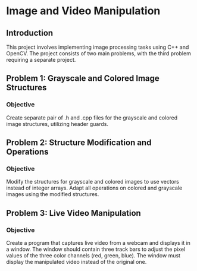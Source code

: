 # Image and Video Manipulation

## Introduction
This project involves implementing image processing tasks using C++ and OpenCV. The project consists of two main problems, with the third problem requiring a separate project.

## Problem 1: Grayscale and Colored Image Structures
### Objective
Create separate pair of .h and .cpp files for the grayscale and colored image structures, utilizing header guards.

## Problem 2: Structure Modification and Operations
### Objective
Modify the structures for grayscale and colored images to use vectors instead of integer arrays. Adapt all operations on colored and grayscale images using the modified structures.

## Problem 3: Live Video Manipulation
### Objective
Create a program that captures live video from a webcam and displays it in a window. The window should contain three track bars to adjust the pixel values of the three color channels (red, green, blue). The window must display the manipulated video instead of the original one.
